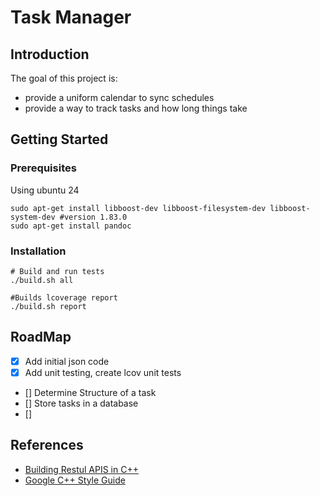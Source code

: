 # Task Manager

## Introduction

The goal of this project is:
- provide a uniform calendar to sync schedules
- provide a way to track tasks and how long things take

## Getting Started

### Prerequisites

Using ubuntu 24
```
sudo apt-get install libboost-dev libboost-filesystem-dev libboost-system-dev #version 1.83.0
sudo apt-get install pandoc
```

### Installation
```
# Build and run tests
./build.sh all

#Builds lcoverage report
./build.sh report
```

## RoadMap
- [x] Add initial json code
- [X] Add unit testing, create lcov unit tests
- [] Determine Structure of a task 
- [] Store tasks in a database
- []


## References

* [Building Restul APIS in C++](https://medium.com/@AlexanderObregon/building-restful-apis-with-c-4c8ac63fe8a7)
* [Google C++ Style Guide](https://google.github.io/styleguide/cppguide.html)

